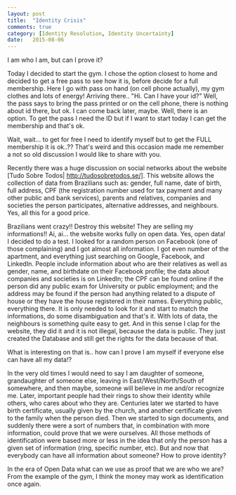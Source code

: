 ```yaml
---
layout: post
title:  "Identity Crisis"
comments: true
category: [Identity Resolution, Identity Uncertainty]
date:   2015-08-06
---
```


<p class="intro"><span class="dropcap">I</span> am who I am, but can I prove it?</p>

Today I decided to start the gym. I chose the option closest to home and decided to get a free pass to see how it is, before decide for a full membership. Here I go with pass on hand (on cell phone actually), my gym clothes and lots of energy! Arriving there.. "Hi. Can I have your id?" Well, the pass says to bring the pass printed or on the cell phone, there is nothing about id there, but ok. I can come back later, maybe. Well, there is an option. To get the pass I need the ID but if I want to start today I can get the membership and that's ok.

Wait, wait... to get for free I need to identify myself but to get the FULL membership it is ok..?? That's weird and this occasion made me remember a not so old discussion I would like to share with you.

Recently there was a huge discussion on social networks about the website [Tudo Sobre Todos| http://tudosobretodos.se/]. This website allows the collection of data from Brazilians such as: gender, full name, date of birth, full address, CPF (the registration number used for tax payment and many other public and bank services), parents and relatives, companies and societies the person participates, alternative addresses, and neighbours. Yes, all this for a good price.

Brazilians went crazy!! Destroy this website! They are selling my informations!! Ai, ai... the website works fully on open data. Yes, open data! I decided to do a test. I looked for a random person on Facebook (one of those complaining) and I got almost all information. I got even number of the apartment, and everything just searching on Google, Facebook, and LinkedIn. People include information about who are their relatives as well as gender, name, and birthdate on their Facebook profile; the data about companies and societies is on LinkedIn; the CPF can be found online if the person did any public exam for University or public employment; and the address may be found if the person had anything related to a dispute of house or they have the house registered in their names. Everything public, everything there. It is only needed to look for it and start to match the informations, do some disambiguation and that's it. With lots of data, the neighbours is something quite easy to get. And in this sense I clap for the website, they did it and it is not illegal, because the data is public. They just created the Database and still get the rights for the data because of that.

What is interesting on that is.. how can I prove I am myself if everyone else can have all my data!?

In the very old times I would need to say I am daughter of someone, grandaughter of someone else, leaving in East/West/North/South of somewhere, and then maybe, someone will believe in me and/or recognize me. Later, important people had their rings to show their identity while others, who cares about who they are. Centuries later we started to have birth certificate, usually given by the church, and another certificate given to the family when the person died. Then we started to sign documents, and suddenly there were a sort of numbers that, in combination with more information, could prove that we were ourselves. All those methods of identification were based more or less in the idea that only the person has a given set of information (ring, specific number, etc). But and now that everybody can have all information about someone? How to prove identity?

In the era of Open Data what can we use as proof that we are who we are? From the example of the gym, I think the money may work as identification once again.